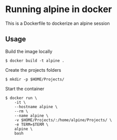 # Running alpine in docker

This is a Dockerfile to dockerize an alpine session

## Usage

Build the image locally

    $ docker build -t alpine .

Create the projects folders

    $ mkdir -p $HOME/Projects/

Start the container

    $ docker run \
        -it \
        --hostname alpine \
        --rm \
        --name alpine \
        -v $HOME/Projects/:/home/alpine/Projects/ \
        -e TERM=$TERM \
        alpine \
        bash
